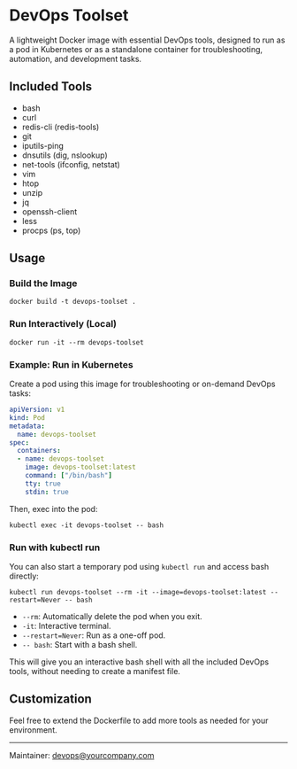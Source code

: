 # DevOps Toolset

A lightweight Docker image with essential DevOps tools, designed to run as a pod in Kubernetes or as a standalone container for troubleshooting, automation, and development tasks.

## Included Tools
- bash
- curl
- redis-cli (redis-tools)
- git
- iputils-ping
- dnsutils (dig, nslookup)
- net-tools (ifconfig, netstat)
- vim
- htop
- unzip
- jq
- openssh-client
- less
- procps (ps, top)

## Usage

### Build the Image
```
docker build -t devops-toolset .
```

### Run Interactively (Local)
```
docker run -it --rm devops-toolset
```

### Example: Run in Kubernetes
Create a pod using this image for troubleshooting or on-demand DevOps tasks:
```yaml
apiVersion: v1
kind: Pod
metadata:
  name: devops-toolset
spec:
  containers:
  - name: devops-toolset
    image: devops-toolset:latest
    command: ["/bin/bash"]
    tty: true
    stdin: true
```

Then, exec into the pod:
```
kubectl exec -it devops-toolset -- bash
```

### Run with kubectl run
You can also start a temporary pod using `kubectl run` and access bash directly:

```
kubectl run devops-toolset --rm -it --image=devops-toolset:latest --restart=Never -- bash
```

- `--rm`: Automatically delete the pod when you exit.
- `-it`: Interactive terminal.
- `--restart=Never`: Run as a one-off pod.
- `-- bash`: Start with a bash shell.

This will give you an interactive bash shell with all the included DevOps tools, without needing to create a manifest file.

## Customization
Feel free to extend the Dockerfile to add more tools as needed for your environment.

---
Maintainer: devops@yourcompany.com
